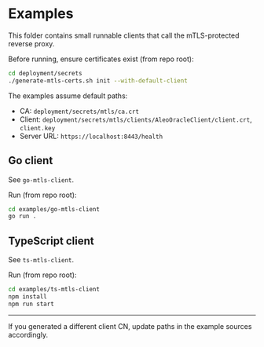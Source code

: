 # Examples

This folder contains small runnable clients that call the mTLS-protected reverse proxy.

Before running, ensure certificates exist (from repo root):

```bash
cd deployment/secrets
./generate-mtls-certs.sh init --with-default-client
```

The examples assume default paths:

- CA: `deployment/secrets/mtls/ca.crt`
- Client: `deployment/secrets/mtls/clients/AleoOracleClient/client.crt`, `client.key`
- Server URL: `https://localhost:8443/health`

## Go client

See `go-mtls-client`.

Run (from repo root):

```bash
cd examples/go-mtls-client
go run .
```

## TypeScript client

See `ts-mtls-client`.

Run (from repo root):

```bash
cd examples/ts-mtls-client
npm install
npm run start
```

---
If you generated a different client CN, update paths in the example sources accordingly.
